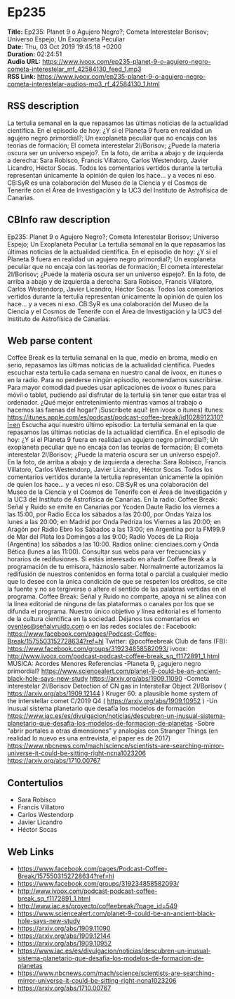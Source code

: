 # Ep235  
**Title:** Ep235: Planet 9 o Agujero Negro?; Cometa Interestelar Borisov; Universo Espejo; Un Exoplaneta Peculiar  
**Date:** Thu, 03 Oct 2019 19:45:18 +0200  
**Duration:** 02:24:51  
**Audio URL:** https://www.ivoox.com/ep235-planet-9-o-agujero-negro-cometa-interestelar_mf_42584130_feed_1.mp3  
**RSS Link:** https://www.ivoox.com/ep235-planet-9-o-agujero-negro-cometa-interestelar-audios-mp3_rf_42584130_1.html  

## RSS description
La tertulia semanal en la que repasamos las últimas noticias de la actualidad científica. En el episodio de hoy: ¿Y si el Planeta 9 fuera en realidad un agujero negro primordial?; Un exoplaneta peculiar que no encaja con las teorías de formación; El cometa interestelar 2I/Borisov; ¿Puede la materia oscura ser un universo espejo?. En la foto, de arriba a abajo y de izquierda a derecha: Sara Robisco, Francis Villatoro, Carlos Westendorp, Javier Licandro, Héctor Socas. Todos los comentarios vertidos durante la tertulia representan únicamente la opinión de quien los hace… y a veces ni eso. CB:SyR es una colaboración del Museo de la Ciencia y el Cosmos de Tenerife con el Área de Investigación y la UC3 del Instituto de Astrofísica de Canarias.

## CBInfo raw description
Ep235: Planet 9 o Agujero Negro?; Cometa Interestelar Borisov; Universo Espejo; Un Exoplaneta Peculiar
La tertulia semanal en la que repasamos las últimas noticias de la actualidad científica. En el episodio de hoy: ¿Y si el Planeta 9 fuera en realidad un agujero negro primordial?; Un exoplaneta peculiar que no encaja con las teorías de formación; El cometa interestelar 2I/Borisov; ¿Puede la materia oscura ser un universo espejo?. En la foto, de arriba a abajo y de izquierda a derecha: Sara Robisco, Francis Villatoro, Carlos Westendorp, Javier Licandro, Héctor Socas. Todos los comentarios vertidos durante la tertulia representan únicamente la opinión de quien los hace… y a veces ni eso. CB:SyR es una colaboración del Museo de la Ciencia y el Cosmos de Tenerife con el Área de Investigación y la UC3 del Instituto de Astrofísica de Canarias.


## Web parse content
Coffee Break es la tertulia semanal en la que, medio en broma, medio en serio, repasamos las últimas noticias de la actualidad científica. Puedes escuchar esta tertulia cada semana en nuestro canal de ivoox, en itunes o en la radio. Para no perderse ningún episodio, recomendamos suscribirse. Para mayor comodidad puedes usar aplicaciones de ivoox o itunes para móvil o tablet, pudiendo así disfrutar de la tertulia sin tener que estar tras el ordenador. ¿Qué mejor entretenimiento mientras vamos al trabajo o hacemos las faenas del hogar? ¡Suscríbete aquí! (en ivoox o itunes) itunes: https://itunes.apple.com/es/podcast/podcast-coffee-break/id1028912310?l=en Escucha aquí nuestro último episodio: La tertulia semanal en la que repasamos las últimas noticias de la actualidad científica. En el episodio de hoy: ¿Y si el Planeta 9 fuera en realidad un agujero negro primordial?; Un exoplaneta peculiar que no encaja con las teorías de formación; El cometa interestelar 2I/Borisov; ¿Puede la materia oscura ser un universo espejo?. En la foto, de arriba a abajo y de izquierda a derecha: Sara Robisco, Francis Villatoro, Carlos Westendorp, Javier Licandro, Héctor Socas. Todos los comentarios vertidos durante la tertulia representan únicamente la opinión de quien los hace… y a veces ni eso. CB:SyR es una colaboración del Museo de la Ciencia y el Cosmos de Tenerife con el Área de Investigación y la UC3 del Instituto de Astrofísica de Canarias. En la radio: Coffee Break: Señal y Ruido se emite en Canarias por Ycoden Daute Radio los viernes a las 15:00, por Radio Ecca los sábados a las 20:00, por Ondas Yaiza los lunes a las 20:00; en Madrid por Onda Pedriza los Viernes a las 20:00; en Aragón por Radio Ebro los Sábados a las 13:00; en Argentina por la FM99.9 de Mar del Plata los Domingos a las 9:00; Radio Voces de La Rioja (Argentina) los sábados a las 10:00. Radios online: cienciaes.com y Onda Bética (lunes a las 11:00). Consultar sus webs para ver frecuencias y horarios de redifusiones. Si estás interesado en añadir Coffee Break a la programación de tu emisora, háznoslo saber. Normalmente autorizamos la redifusión de nuestros contenidos en forma total o parcial a cualquier medio que lo desee con la única condición de que se respeten los créditos, se cite la fuente y no se tergiverse o altere el sentido de las palabras vertidas en el programa. Coffee Break: Señal y Ruido no comparte, apoya ni se alinea con la línea editorial de ninguna de las plataformas o canales por los que se difunda el programa. Nuestro único objetivo y línea editorial es el fomento de la cultura científica en la sociedad. Déjanos tus comentarios en oyentes@señalyruido.com o en las redes sociales de : Facebook: https://www.facebook.com/pages/Podcast-Coffee-Break/1575503152728634?ref=hl Twitter: @pcoffeebreak Club de fans (FB): https://www.facebook.com/groups/319234858582093/ ivoox: http://www.ivoox.com/podcast-podcast-coffee-break_sq_f1172891_1.html MÚSICA: Acordes Menores Referencias -Planeta 9, ¿agujero negro primordial? https://www.sciencealert.com/planet-9-could-be-an-ancient-black-hole-says-new-study https://arxiv.org/abs/1909.11090 -Cometa interestelar 2I/Borisov Detection of CN gas in Interstellar Object 2I/Borisov ( https://arxiv.org/abs/1909.12144 ) Kruger 60: a plausible home system of the interstellar comet C/2019 Q4 ( https://arxiv.org/abs/1909.10952 ) -Un inusual sistema planetario que desafía los modelos de formación https://www.iac.es/es/divulgacion/noticias/descubren-un-inusual-sistema-planetario-que-desafia-los-modelos-de-formacion-de-planetas -Sobre “abrir portales a otras dimensiones” y analogías con Stranger Things (en realidad lo nuevo es una entrevista, el paper es de 2017) https://www.nbcnews.com/mach/science/scientists-are-searching-mirror-universe-it-could-be-sitting-right-ncna1023206 https://arxiv.org/abs/1710.00767

## Contertulios
- Sara Robisco
- Francis Villatoro
- Carlos Westendorp
- Javier Licandro
- Héctor Socas
## Web Links
- https://www.facebook.com/pages/Podcast-Coffee-Break/1575503152728634?ref=hl
- https://www.facebook.com/groups/319234858582093/
- http://www.ivoox.com/podcast-podcast-coffee-break_sq_f1172891_1.html
- http://www.iac.es/proyecto/coffeebreak/?page_id=549
- https://www.sciencealert.com/planet-9-could-be-an-ancient-black-hole-says-new-study
- https://arxiv.org/abs/1909.11090
- https://arxiv.org/abs/1909.12144
- https://arxiv.org/abs/1909.10952
- https://www.iac.es/es/divulgacion/noticias/descubren-un-inusual-sistema-planetario-que-desafia-los-modelos-de-formacion-de-planetas
- https://www.nbcnews.com/mach/science/scientists-are-searching-mirror-universe-it-could-be-sitting-right-ncna1023206
- https://arxiv.org/abs/1710.00767